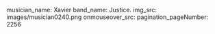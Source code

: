 musician_name: Xavier
band_name: Justice.
img_src: images/musician0240.png
onmouseover_src: 
pagination_pageNumber: 2256